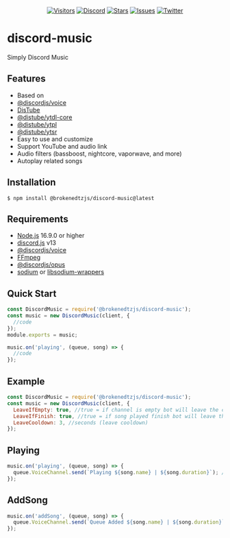 <div align='center'>

[![Visitors](https://visitor-badge.glitch.me/badge?page_id=brokenedtzjs.discord-music)](https://github.com/brokenedtzjs/discord-music)
[![Discord](https://img.shields.io/discord/984857299858382908)](https://discord.gg/YyzghaDU9C)
[![Stars](https://img.shields.io/github/stars/brokenedtzjs/discord-music?logo=github)](https://github.com/brokenedtzjs/discord-music)
[![Issues](https://img.shields.io/github/issues/brokenedtzjs/discord-music)](https://github.com/brokenedtzjs/discord-music/issues)
[![Twitter](https://img.shields.io/twitter/url?style=social&url=https%3A%2F%2Ftwitter.com%2Fcyrabot)](https://twitter.com/cyrabot)

</div>

# discord-music
Simply Discord Music  

## Features

- Based on
- [@discordjs/voice](https://github.com/discordjs/voice)
- [DisTube](https://github.com/skick1234/DisTube)
- [@distube/ytdl-core](https://github.com/skick1234/DisTube)
- [@distube/ytpl](https://github.com/skick1234/DisTube)
- [@distube/ytsr](https://github.com/skick1234/DisTube)
- Easy to use and customize
- Support YouTube and audio link
- Audio filters (bassboost, nightcore, vaporwave, and more)
- Autoplay related songs

## Installation

```npm
$ npm install @brokenedtzjs/discord-music@latest
```

## Requirements
- [Node.js](https://nodejs.org) 16.9.0 or higher
- [discord.js](https://discord.js.org) v13
- [@discordjs/voice](https://github.com/discordjs/voice)
- [FFmpeg](https://www.ffmpeg.org/download.html)
- [@discordjs/opus](https://github.com/discordjs/opus)
- [sodium](https://www.npmjs.com/package/sodium) or [libsodium-wrappers](https://www.npmjs.com/package/libsodium-wrappers)

## Quick Start
```js
const DiscordMusic = require('@brokenedtzjs/discord-music');
const music = new DiscordMusic(client, {
  //code
});
module.exports = music;
```

```js
music.on('playing', (queue, song) => {
  //code
});
```

## Example
```js
const DiscordMusic = require('@brokenedtzjs/discord-music');
const music = new DiscordMusic(client, {
  LeaveIfEmpty: true, //true = if channel is empty bot will leave the channel
  LeaveIfFinish: true, //true = if song played finish bot will leave the channel
  LeaveCooldown: 3, //seconds (leave cooldown)
});
```

## Playing

```js
music.on('playing', (queue, song) => {
  queue.VoiceChannel.send(`Playing ${song.name} | ${song.duration}`); //send message when music start playing
});
```

## AddSong

```js
music.on('addSong', (queue, song) => {
  queue.VoiceChannel.send(`Queue Added ${song.name} | ${song.duration}`); //send message when added song to queue
});
```